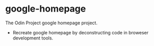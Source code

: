 # google-homepage

The Odin Project google homepage project.

- Recreate google homepage by deconstructing code in broweser development tools.
